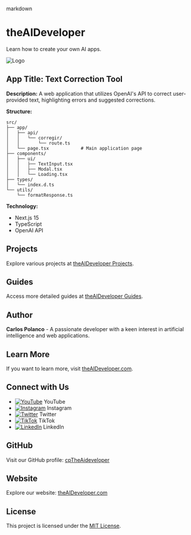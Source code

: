 markdown
# theAIDeveloper

Learn how to create your own AI apps.

![Logo](https://d3erng0hrrd7m4.cloudfront.net/logo.png)

## App Title: Text Correction Tool

**Description:** A web application that utilizes OpenAI's API to correct user-provided text, highlighting errors and suggested corrections.

**Structure:**
```plaintext
src/
├── app/
│   ├── api/
│   │   └── corregir/
│   │       └── route.ts
│   └── page.tsx            # Main application page
├── components/
│   ├── ui/
│   │   ├── TextInput.tsx
│   │   ├── Modal.tsx
│   │   └── Loading.tsx
├── types/
│   └── index.d.ts
└── utils/
    └── formatResponse.ts
```

**Technology:**
- Next.js 15
- TypeScript
- OpenAI API

## Projects

Explore various projects at [theAIDeveloper Projects](https://www.the-aideveloper.com/projects).

## Guides

Access more detailed guides at [theAIDeveloper Guides](https://www.the-aideveloper.com/guides).

## Author

**Carlos Polanco** - A passionate developer with a keen interest in artificial intelligence and web applications.

## Learn More

If you want to learn more, visit [theAIDeveloper.com](https://www.the-aideveloper.com).

## Connect with Us

- [![YouTube](https://img.icons8.com/color/48/000000/youtube-play.png)](https://www.youtube.com/@theaideveloper) YouTube
- [![Instagram](https://img.icons8.com/color/48/000000/instagram-new.png)](https://www.instagram.com/cptheaideveloper/) Instagram
- [![Twitter](https://img.icons8.com/color/48/000000/twitter-squared.png)](https://x.com/cpaideveloper) Twitter
- [![TikTok](https://img.icons8.com/color/48/000000/tiktok.png)](https://www.tiktok.com/@codingnutella) TikTok
- [![LinkedIn](https://img.icons8.com/color/48/000000/linkedin.png)](https://www.linkedin.com/company/theaidevelopercp/) LinkedIn

## GitHub

Visit our GitHub profile: [cpTheAideveloper](https://github.com/cpTheAideveloper)

## Website

Explore our website: [theAIDeveloper.com](https://www.the-aideveloper.com/)

## License

This project is licensed under the [MIT License](LICENSE).

